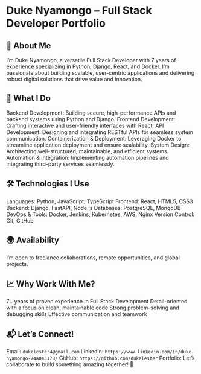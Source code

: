 # Duke Nyamongo – Full Stack Developer Portfolio

## 🚀 About Me
I’m Duke Nyamongo, a versatile Full Stack Developer with 7 years of experience specializing in Python, Django, React, and Docker. I’m passionate about building scalable, user-centric applications and delivering robust digital solutions that drive value and innovation.

## 💼 What I Do
Backend Development: Building secure, high-performance APIs and backend systems using Python and Django.
Frontend Development: Crafting interactive and user-friendly interfaces with React.
API Development: Designing and integrating RESTful APIs for seamless system communication.
Containerization & Deployment: Leveraging Docker to streamline application deployment and ensure scalability.
System Design: Architecting well-structured, maintainable, and efficient systems.
Automation & Integration: Implementing automation pipelines and integrating third-party services seamlessly.

## 🛠️ Technologies I Use
Languages: Python, JavaScript, TypeScript
Frontend: React, HTML5, CSS3
Backend: Django, FastAPI, Node.js
Databases: PostgreSQL, MongoDB
DevOps & Tools: Docker, Jenkins, Kubernetes, AWS, Nginx
Version Control: Git, GitHub

## 🌍 Availability
I’m open to freelance collaborations, remote opportunities, and global projects.

## 📈 Why Work With Me?
7+ years of proven experience in Full Stack Development
Detail-oriented with a focus on clean, maintainable code
Strong problem-solving and debugging skills
Effective communication and teamwork

## 📬 Let’s Connect!

Email: `dukelester4@gmail.com`
LinkedIn: `https://www.linkedin.com/in/duke-nyamongo-74a043178/`
GitHub: `https://github.com/dukelester`
Portfolio: 
Let’s collaborate to build something amazing together! 🚀